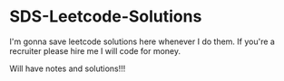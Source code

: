 # SDS-Leetcode-Solutions
I'm gonna save leetcode solutions here whenever I do them. If you're a recruiter please hire me I will code for money. 

Will have notes and solutions!!!